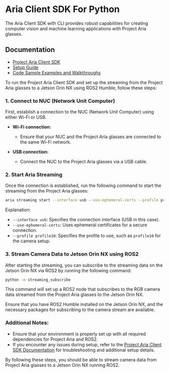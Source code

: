 # Aria Client SDK For Python

The Aria Client SDK with CLI provides robust capabilities for creating computer vision
and machine learning applications with Project Aria glasses.

## Documentation

- [Project Aria Client SDK](https://facebookresearch.github.io/projectaria_tools/docs/sdk/sdk.mdx)
- [Setup Guide](https://facebookresearch.github.io/projectaria_tools/docs/sdk/setup.mdx)
- [Code Sample Examples and Walkthroughs](https://facebookresearch.github.io/projectaria_tools/docs/sdk/samples/samples.mdx)

To run the Project Aria Client SDK and set up the streaming from the Project Aria glasses to a Jetson Orin NX using ROS2 Humble, follow these steps:

### 1. Connect to NUC (Network Unit Computer)
First, establish a connection to the NUC (Network Unit Computer) using either Wi-Fi or USB.

- **Wi-Fi connection:**
  - Ensure that your NUC and the Project Aria glasses are connected to the same Wi-Fi network.
  
- **USB connection:**
  - Connect the NUC to the Project Aria glasses via a USB cable.

### 2. Start Aria Streaming
Once the connection is established, run the following command to start the streaming from the Project Aria glasses:

```bash
aria streaming start --interface usb --use-ephemeral-certs --profile profile10
```

Explanation:
- `--interface usb`: Specifies the connection interface (USB in this case).
- `--use-ephemeral-certs`: Uses ephemeral certificates for a secure connection.
- `--profile profile10`: Specifies the profile to use, such as `profile10` for the camera setup.

### 3. Stream Camera Data to Jetson Orin NX using ROS2
After starting the streaming, you can subscribe to the streaming data on the Jetson Orin NX via ROS2 by running the following command:

```bash
python -m streaming_subscribe
```

This command will set up a ROS2 node that subscribes to the RGB camera data streamed from the Project Aria glasses to the Jetson Orin NX.

Ensure that you have ROS2 Humble installed on the Jetson Orin NX, and the necessary packages for subscribing to the camera stream are available.

### Additional Notes:
- Ensure that your environment is properly set up with all required dependencies for Project Aria and ROS2.
- If you encounter any issues during setup, refer to the [Project Aria Client SDK Documentation](https://facebookresearch.github.io/projectaria_tools/docs/sdk/sdk.mdx) for troubleshooting and additional setup details.

By following these steps, you should be able to stream camera data from Project Aria glasses to a Jetson Orin NX running ROS2.
